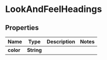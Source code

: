 # LookAndFeelHeadings

## Properties
Name | Type | Description | Notes
------------ | ------------- | ------------- | -------------
**color** | **String** |  | 
